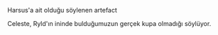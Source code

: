 Harsus'a ait olduğu söylenen artefact

Celeste, Ryld'ın ininde bulduğumuzun gerçek kupa olmadığı söylüyor.